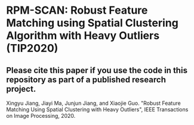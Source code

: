 #  RPM-SCAN: Robust Feature Matching using Spatial Clustering Algorithm with Heavy Outliers (TIP2020)
 
## Please cite this paper if you use the code in this repository as part of a published research project.

 Xingyu Jiang, Jiayi Ma, Junjun Jiang, and Xiaojie Guo. "Robust Feature Matching Using Spatial Clustering with Heavy Outliers", IEEE Transactions on Image Processing, 2020.
